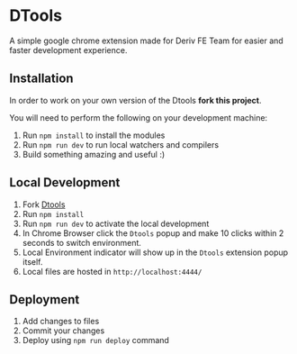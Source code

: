 # DTools
A simple google chrome extension made for Deriv FE Team for easier and faster development experience.



## Installation
In order to work on your own version of the Dtools  **fork this project**.

You will need to perform the following on your development machine:

1. Run `npm install` to install the modules
2. Run `npm run dev` to run local watchers and compilers
3. Build something amazing and useful :)

## Local Development

1. Fork [Dtools](https://github.com/prince-deriv/dtools-production)
2. Run `npm install`
3. Run `npm run dev` to activate the local development
4. In Chrome Browser click the `Dtools` popup and make 10 clicks within 2 seconds to switch environment.
5. Local Environment indicator will show up in the `Dtools` extension popup itself.
6. Local files are hosted in `http://localhost:4444/`


## Deployment

1. Add changes to files 
2. Commit your changes
3. Deploy using `npm run deploy` command

